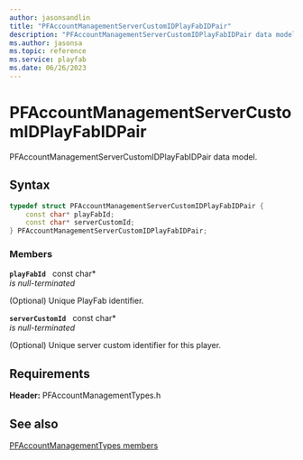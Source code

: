 ```yaml
---
author: jasonsandlin
title: "PFAccountManagementServerCustomIDPlayFabIDPair"
description: "PFAccountManagementServerCustomIDPlayFabIDPair data model."
ms.author: jasonsa
ms.topic: reference
ms.service: playfab
ms.date: 06/26/2023
---
```


# PFAccountManagementServerCustomIDPlayFabIDPair  

PFAccountManagementServerCustomIDPlayFabIDPair data model.  

## Syntax  
  
```cpp
typedef struct PFAccountManagementServerCustomIDPlayFabIDPair {  
    const char* playFabId;  
    const char* serverCustomId;  
} PFAccountManagementServerCustomIDPlayFabIDPair;  
```
  
### Members  
  
**`playFabId`** &nbsp; const char*  
*is null-terminated*  
  
(Optional) Unique PlayFab identifier.
  
**`serverCustomId`** &nbsp; const char*  
*is null-terminated*  
  
(Optional) Unique server custom identifier for this player.
  
  
## Requirements  
  
**Header:** PFAccountManagementTypes.h
  
## See also  
[PFAccountManagementTypes members](../pfaccountmanagementtypes_members.md)  

  
  
